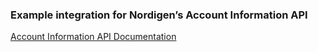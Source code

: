 ### Example integration for Nordigen’s Account Information API
[Account Information API Documentation](https://nordigen.com/en/account_information_documenation/api-documention/overview/)